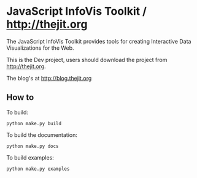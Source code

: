 JavaScript InfoVis Toolkit / http://thejit.org
==========================

The JavaScript InfoVis Toolkit provides tools for creating Interactive Data 
Visualizations for the Web.

This is the Dev project, users should download the project from http://thejit.org.

The blog's at http://blog.thejit.org


How to
------

To build:

    python make.py build


To build the documentation:

    python make.py docs


To build examples:

    python make.py examples
